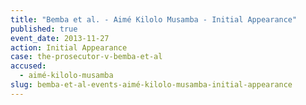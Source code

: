 ```yaml
---
title: "Bemba et al. - Aimé Kilolo Musamba - Initial Appearance"
published: true
event_date: 2013-11-27
action: Initial Appearance
case: the-prosecutor-v-bemba-et-al
accused:
  - aimé-kilolo-musamba
slug: bemba-et-al-events-aimé-kilolo-musamba-initial-appearance
---
```

